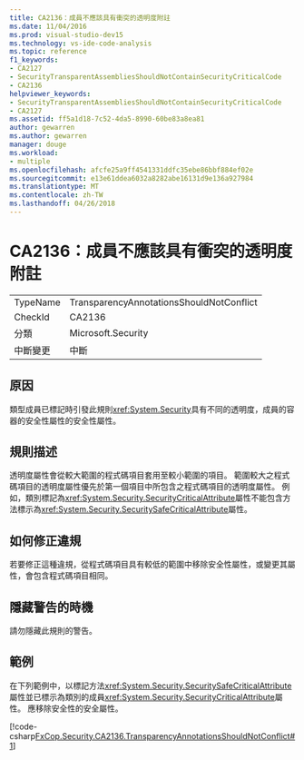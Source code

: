 ```yaml
---
title: CA2136：成員不應該具有衝突的透明度附註
ms.date: 11/04/2016
ms.prod: visual-studio-dev15
ms.technology: vs-ide-code-analysis
ms.topic: reference
f1_keywords:
- CA2127
- SecurityTransparentAssembliesShouldNotContainSecurityCriticalCode
- CA2136
helpviewer_keywords:
- SecurityTransparentAssembliesShouldNotContainSecurityCriticalCode
- CA2127
ms.assetid: ff5a1d18-7c52-4da5-8990-60be83a8ea81
author: gewarren
ms.author: gewarren
manager: douge
ms.workload:
- multiple
ms.openlocfilehash: afcfe25a9ff4541331ddfc35ebe86bbf884ef02e
ms.sourcegitcommit: e13e61ddea6032a8282abe16131d9e136a927984
ms.translationtype: MT
ms.contentlocale: zh-TW
ms.lasthandoff: 04/26/2018
---
```

# <a name="ca2136-members-should-not-have-conflicting-transparency-annotations"></a>CA2136：成員不應該具有衝突的透明度附註
|||
|-|-|
|TypeName|TransparencyAnnotationsShouldNotConflict|
|CheckId|CA2136|
|分類|Microsoft.Security|
|中斷變更|中斷|

## <a name="cause"></a>原因
 類型成員已標記時引發此規則<xref:System.Security>具有不同的透明度，成員的容器的安全性屬性的安全性屬性。

## <a name="rule-description"></a>規則描述
 透明度屬性會從較大範圍的程式碼項目套用至較小範圍的項目。 範圍較大之程式碼項目的透明度屬性優先於第一個項目中所包含之程式碼項目的透明度屬性。 例如，類別標記為<xref:System.Security.SecurityCriticalAttribute>屬性不能包含方法標示為<xref:System.Security.SecuritySafeCriticalAttribute>屬性。

## <a name="how-to-fix-violations"></a>如何修正違規
 若要修正這種違規，從程式碼項目具有較低的範圍中移除安全性屬性，或變更其屬性，會包含程式碼項目相同。

## <a name="when-to-suppress-warnings"></a>隱藏警告的時機
 請勿隱藏此規則的警告。

## <a name="example"></a>範例
 在下列範例中，以標記方法<xref:System.Security.SecuritySafeCriticalAttribute>屬性並已標示為類別的成員<xref:System.Security.SecurityCriticalAttribute>屬性。 應移除安全性的安全屬性。

 [!code-csharp[FxCop.Security.CA2136.TransparencyAnnotationsShouldNotConflict#1](../code-quality/codesnippet/CSharp/ca2136-members-should-not-have-conflicting-transparency-annotations_1.cs)]